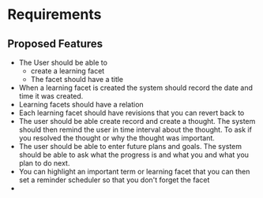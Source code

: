 Requirements
=============
Proposed Features 
-----------------
- The User should be able to 
    + create a learning facet
    + The facet should have a title
- When a learning facet is created the system should record the date and time it was created.
- Learning facets should have a relation
- Each learning facet should have revisions that you can revert back to
- The user should be able create record and create a thought. The system should then remind the user in time interval about the thought. To ask if you resolved the thought or why the thought was important. 
- The user should be able to enter future plans and goals. The system should be able to ask what the progress is and what you and what you plan to do next.
- You can highlight an important term or learning facet that you can then set a reminder scheduler so that you don't forget the facet
- 